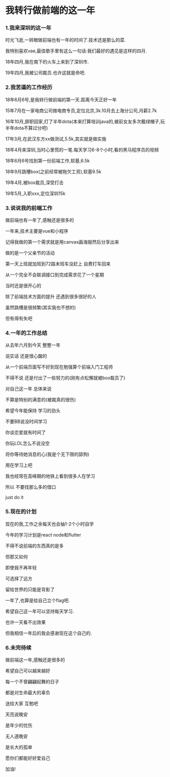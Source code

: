 # 我转行做前端的这一年 #

### 1.我来深圳的这一年 ###

时光飞逝,一转眼做前端也有一年的时间了.技术还是那么的菜.

我特别喜欢vae,最佳歌手里有这么一句话:我们最好的遇见是这样的四月.

18年四月,我在南下的火车上来到了深圳市.

19年四月,我被公司裁员.也许这就是命吧.

### 2.我苦逼的工作经历 ###

18年6月6号,是我转行做前端的第一天.距离今天正好一年

15年7月在一家电商公司做电商专员,定位北京,3k.10月去上海分公司,月薪2.7k

16年10月,辞职回家,打了半年dota(本来打算培训java的,被前女友多次戴绿帽子,玩半年dota不算过分吧)

17年3月,在武汉东方xx做测试,5.5k,其实就是做实施

18年4月来深圳,当时心里慌的一笔.每天学习6-8个小时,看的黑马程序员的视频

18年6月6号找到第一份前端工作,软基,6.5k

18年9月跳槽box(之前经常被拖欠工资),软基9.5k

19年4月,被box裁员,深受打击

19年5月,入职xxx,定位深圳15k

### 3.说说我的前端工作 ###

做前端也有一年了,感触还是很多的

一年来,技术主要是vue和小程序

记得我做的第一个需求就是用canvas画海报然后分享出来

做的是一个父亲节的活动

第一天上班就加班到72路末班车没赶上 自费打车回来

从一个完全不会联调接口到完成需求花了一个星期

当时还是很开心的

除了前端技术方面的提升 还遇到很多很好的人

虽然跳槽是很频繁(其实我也不想的)

但有得有失吧

### 4.一年的工作总结 ###

从去年六月到今天 整整一年

说实话 还是很心酸的

从一个前端页面写不好到现在勉强算个前端入门工程师

不得不说 还是付出了一些努力的(刚有点松懈就被box裁员了)

对自己这一年 总体来说

不算是特别的满意的(被裁真的很伤)

希望今年能保持 学习的劲头

不要BB说没时间学习

你谈恋爱就有时间了

你玩LOL怎么不说没空

将你等待她消息的心(我是个无下限的舔狗)

用在学习上吧

我也经常在高峰期的地铁上看到很多人在学习

所以 不要找那么多的借口

just do it

### 5.现在的计划 ###

现在的我,工作之余每天也会抽1-2个小时自学

今年的学习计划是react node和flutter

不得不说前端的东西真的是多

但那又如何

即使我不再年轻

可选择了远方

留给世界的只能是背影了

一年了,也算是给自己立个flag吧.

希望自己这一年可以坚持每天学习.

也许一天看不出效果

但我相信一年后的我会感谢现在这个自己的.

### 6.未完待续 ###

做前端这一年,感触还是很多的

希望自己可以越来越好

每一个不曾翩翩起舞的日子

都是对生命最大的辜负

送给大家 互勉吧

天亮说晚安

是年少的忧伤

无人道晚安

是长大的孤单

愿你们都能好好爱自己

加油!